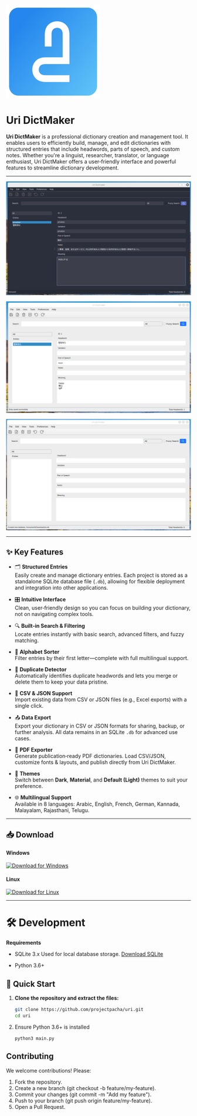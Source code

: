 ![App Icon](https://github.com/projectpacha/uri/blob/main/icons/app_icon.png)

# Uri DictMaker

**Uri DictMaker** is a professional dictionary creation and management tool. It enables users to efficiently build, manage, and edit dictionaries with structured entries that include headwords, parts of speech, and custom notes. Whether you're a linguist, researcher, translator, or language enthusiast, Uri DictMaker offers a user‑friendly interface and powerful features to streamline dictionary development.

---
![scr1](https://github.com/projectpacha/uri/blob/main/screenshots/bl3.png)

![scr2](https://github.com/projectpacha/uri/blob/main/screenshots/bl2.png)

![scr3](https://github.com/projectpacha/uri/blob/main/screenshots/bl1.png)

---

## ✨ Key Features

- 🗂️ **Structured Entries**  
  Easily create and manage dictionary entries. Each project is stored as a standalone SQLite database file (`.db`), allowing for flexible deployment and integration into other applications.

- 🎛️ **Intuitive Interface**  
  Clean, user‑friendly design so you can focus on building your dictionary, not on navigating complex tools.

- 🔍 **Built‑in Search & Filtering**  
  Locate entries instantly with basic search, advanced filters, and fuzzy matching.

- 🔡 **Alphabet Sorter**  
  Filter entries by their first letter—complete with full multilingual support.

- 🔄 **Duplicate Detector**  
  Automatically identifies duplicate headwords and lets you merge or delete them to keep your data pristine.

- 📑 **CSV & JSON Support**  
  Import existing data from CSV or JSON files (e.g., Excel exports) with a single click.

- 📤 **Data Export**  
  Export your dictionary in CSV or JSON formats for sharing, backup, or further analysis. All data remains in an SQLite `.db` for advanced use cases.

- 📄 **PDF Exporter**  
  Generate publication‑ready PDF dictionaries. Load CSV/JSON, customize fonts & layouts, and publish directly from Uri DictMaker.

- 🎨 **Themes**  
  Switch between **Dark**, **Material**, and **Default (Light)** themes to suit your preference.

- 🌐 **Multilingual Support**  
  Available in 8 languages: Arabic, English, French, German, Kannada, Malayalam, Rajasthani, Telugu.

---

## 📥 Download

#### Windows  
[![Download for Windows](https://img.shields.io/badge/Download-Windows-blue?style=flat-square&logo=windows)](https://github.com/projectpacha/uri/releases/latest/download/uri-windows.exe)

#### Linux  
[![Download for Linux](https://img.shields.io/badge/Download-Linux-blue?style=flat-square&logo=linux)](https://github.com/projectpacha/uri/releases/latest/download/uri-linux.AppImage)

---
# 🛠️ Development

**Requirements**
- SQLite 3.x 
Used for local database storage.
[Download SQLite](https://www.sqlite.org/download.html)

- Python 3.6+

## 🚀 Quick Start

1. **Clone the repository and extract the files:**  
   ```bash
   git clone https://github.com/projectpacha/uri.git
   cd uri
   ```
2. Ensure Python 3.6+ is installed
    ```
    python3 main.py
    ```
## Contributing
We welcome contributions! Please:
1. Fork the repository.
2. Create a new branch (git checkout -b feature/my-feature).
3. Commit your changes (git commit -m "Add my feature").
4. Push to your branch (git push origin feature/my-feature).
5. Open a Pull Request.
